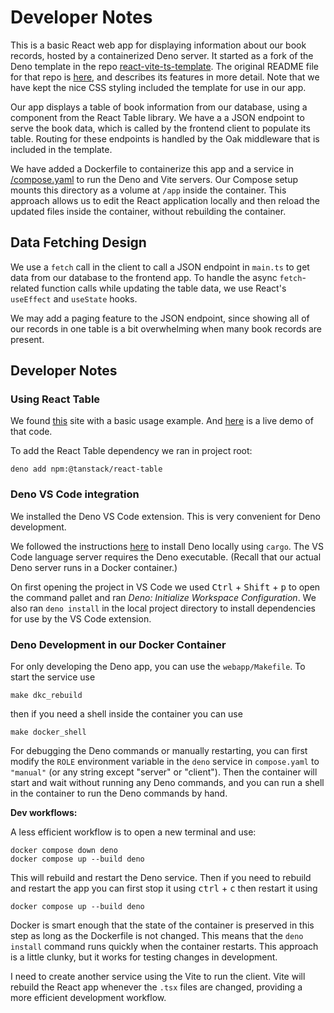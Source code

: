 # Developer Notes

This is a basic React web app for displaying information about our book
records, hosted by a containerized Deno server.
It started as a fork of the Deno template in the repo
[react-vite-ts-template](https://github.com/denoland/react-vite-ts-template).
The original README file for that repo is [here](README_denoland.md), and
describes its features in more detail.
Note that we have kept the nice CSS styling included the template for use
in our app.

Our app displays a table of book information from our
database, using a component from the React Table library. We have a
a JSON endpoint to serve the book data, which is called by the frontend client
to populate its table. Routing for these endpoints
is handled by the Oak middleware that is included in the template.

We have added a Dockerfile to containerize this app and a service in [/compose.yaml](../compose.yaml)
to run the Deno and Vite servers. Our Compose setup
mounts this directory as a volume at `/app` inside the container.
This approach allows us to edit the React application locally and then reload the
updated files inside the container, without rebuilding the container.

## Data Fetching Design

We use a `fetch` call in the client to call a JSON endpoint in `main.ts` to
get data from our database to the frontend app. To handle the async `fetch`-related
function calls while updating the table data, we use React's `useEffect` and `useState` hooks.

We may add a paging feature to the JSON endpoint, since showing all of our records in
one table is a bit overwhelming when many book records are present.

## Developer Notes

### Using React Table

We found [this](https://tanstack.com/table/v8/docs/framework/react/react-table) site
with a basic usage example. And [here](https://codesandbox.io/p/devbox/zealous-rubin-i3ni9p?file=%2Fsrc%2Findex.css%3A27%2C1)
is a live demo of that code.

To add the React Table dependency we ran in project root:

```shell
deno add npm:@tanstack/react-table
```

### Deno VS Code integration

We installed the Deno VS Code extension.
This is very convenient for Deno development.

We followed the instructions [here](https://docs.deno.com/runtime/getting_started/installation/)
to install Deno locally using `cargo`. The VS Code language
server requires the Deno executable. (Recall that our actual Deno server
runs in a Docker container.)

On first opening the project in VS Code we used
<kbd>Ctrl</kbd> + <kbd>Shift</kbd> + <kbd>p</kbd> to open the
command pallet and ran _Deno: Initialize Workspace Configuration_.
We also ran `deno install` in the local project directory to install
dependencies for use by the VS Code extension.

### Deno Development in our Docker Container

For only developing the Deno app, you can use the `webapp/Makefile`.
To start the service use

```shell
make dkc_rebuild
```

then if you need a shell inside the container you can use

```shell
make docker_shell
```

For debugging the Deno commands or manually restarting, you can
first modify the `ROLE` environment variable in the `deno` service in
`compose.yaml` to `"manual"` (or any string except "server" or "client").
Then the container will start and wait without running any Deno commands,
and you can run a shell in the container to run the Deno commands by hand.

__Dev workflows:__

A less efficient workflow is to open a new terminal and use:

```shell
docker compose down deno
docker compose up --build deno
```

This will rebuild and restart the Deno service. Then if you need to rebuild and
restart the app you can first stop it using <kbd>ctrl</kbd> + <kbd>c</kbd> then
restart it using

```shell
docker compose up --build deno
```

Docker is smart enough that the state of the container is preserved in
this step as long as the Dockerfile is not changed. This means that the
`deno install` command runs quickly when the container restarts. This
approach is a little clunky, but it works for testing changes in development.

I need to create another service using the Vite to run the client.
Vite will rebuild the React app whenever the `.tsx` files are changed, providing
a more efficient development workflow.
